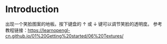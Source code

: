 # Introduction

出现一个笑脸图案的地板。按下键盘的 ↑ 或 ↓ 键可以调节笑脸的透明度。
参考教程链接：https://learnopengl-cn.github.io/01%20Getting%20started/06%20Textures/